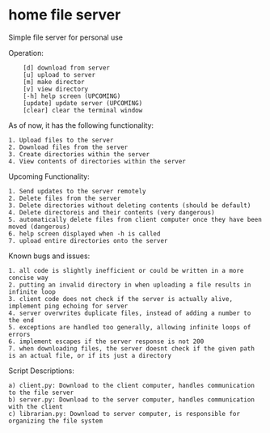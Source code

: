 # home file server
Simple file server for personal use

Operation:

        [d] download from server
        [u] upload to server
        [m] make director
        [v] view directory
        [-h] help screen (UPCOMING)
        [update] update server (UPCOMING)
        [clear] clear the terminal window 


As of now, it has the following functionality:

    1. Upload files to the server
    2. Download files from the server
    3. Create directories within the server
    4. View contents of directories within the server


Upcoming Functionality:

    1. Send updates to the server remotely
    2. Delete files from the server
    3. Delete directories without deleting contents (should be default)
    4. Delete directoreis and their contents (very dangerous)
    5. automatically delete files from client computer once they have been moved (dangerous)
    6. help screen displayed when -h is called
    7. upload entire directories onto the server


Known bugs and issues:

    1. all code is slightly inefficient or could be written in a more concise way
    2. putting an invalid directory in when uploading a file results in infinite loop
    3. client code does not check if the server is actually alive, implement ping echoing for server
    4. server overwrites duplicate files, instead of adding a number to the end
    5. exceptions are handled too generally, allowing infinite loops of errors
    6. implement escapes if the server response is not 200
    7. when downloading files, the server doesnt check if the given path is an actual file, or if its just a directory


Script Descriptions:

    a) client.py: Download to the client computer, handles communication to the file server
    b) server.py: Download to the server computer, handles communication with the client
    c) librarian.py: Download to server computer, is responsible for organizing the file system